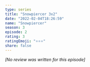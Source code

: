 ```yaml
---
type: series
title: "Snowpiercer 3x2"
date: "2022-02-04T18:26:59"
name: "Snowpiercer"
season: 3
episode: 2
rating: 3
ratingEmoji: "⭐️⭐️⭐️"
share: false
---
```


*[No review was written for this episode]*
